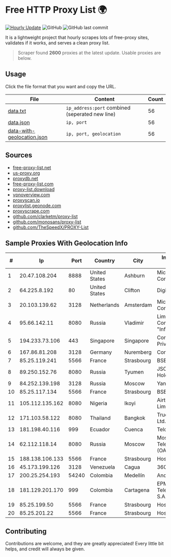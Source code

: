 
# Free HTTP Proxy List 🌍

[![Hourly Update](https://github.com/mertguvencli/http-proxy-list/actions/workflows/main.yml/badge.svg?branch=main)](https://github.com/mertguvencli/http-proxy-list/actions/workflows/main.yml)
![GitHub](https://img.shields.io/github/license/mertguvencli/http-proxy-list)
![GitHub last commit](https://img.shields.io/github/last-commit/mertguvencli/http-proxy-list)

It is a lightweight project that hourly scrapes lots of free-proxy sites, validates if it works, and serves a clean proxy list.


> Scraper found **2600** proxies at the latest update. Usable proxies are below.

## Usage

Click the file format that you want and copy the URL.


|File|Content|Count|
|----|-------|-----|
|[data.txt](https://raw.githubusercontent.com/mertguvencli/http-proxy-list/main/proxy-list/data.txt)|`ip_address:port` combined (seperated new line)|56|
|[data.json](https://raw.githubusercontent.com/mertguvencli/http-proxy-list/main/proxy-list/data.json)|`ip, port`|56|
|[data-with-geolocation.json](https://raw.githubusercontent.com/mertguvencli/http-proxy-list/main/proxy-list/data-with-geolocation.json)|`ip, port, geolocation`|56|

## Sources

* [free-proxy-list.net](https://free-proxy-list.net)
* [us-proxy.org](https://www.us-proxy.org)
* [proxydb.net](http://proxydb.net)
* [free-proxy-list.com](https://free-proxy-list.com/?page=&port=&type%5B%5D=http&type%5B%5D=https&up_time=0&search=Search)
* [proxy-list.download](https://www.proxy-list.download/HTTP)
* [vpnoverview.com](https://vpnoverview.com/privacy/anonymous-browsing/free-proxy-servers)
* [proxyscan.io](https://www.proxyscan.io)
* [proxylist.geonode.com](https://proxylist.geonode.com/api/proxy-list?limit=300&page=1&sort_by=lastChecked&sort_type=desc&protocols=http,https)
* [proxyscrape.com](https://api.proxyscrape.com/v2/?request=displayproxies&protocol=http&timeout=10000&country=all&ssl=all&anonymity=all)
* [github.com/clarketm/proxy-list](https://raw.githubusercontent.com/clarketm/proxy-list/master/proxy-list-raw.txt)
* [github.com/monosans/proxy-list](https://raw.githubusercontent.com/monosans/proxy-list/main/proxies/http.txt)
* [github.com/TheSpeedX/PROXY-List](https://raw.githubusercontent.com/TheSpeedX/PROXY-List/master/http.txt)


## Sample Proxies With Geolocation Info

|#|Ip|Port|Country|City|Internet Service Provider|
|-|--|----|-------|----|-------------------------|
|1|20.47.108.204|8888|United States|Ashburn|Microsoft Corporation|
|2|64.225.8.192|80|United States|Clifton|DigitalOcean, LLC|
|3|20.103.139.62|3128|Netherlands|Amsterdam|Microsoft Corporation|
|4|95.66.142.11|8080|Russia|Vladimir|Limited Liability Company "Infocentre"|
|5|194.233.73.106|443|Singapore|Singapore|Contabo Asia Private Limited|
|6|167.86.81.208|3128|Germany|Nuremberg|Contabo GmbH|
|7|85.25.119.241|5566|France|Strasbourg|BSB-SERVICE|
|8|89.250.152.76|8080|Russia|Tyumen|JSC "ER-Telecom Holding"|
|9|84.252.139.198|3128|Russia|Moscow|Yandex.Cloud LLC|
|10|85.25.117.134|5566|France|Strasbourg|BSB-SERVICE|
|11|105.112.135.162|8080|Nigeria|Ikoyi|Airtel Networks Limited|
|12|171.103.58.122|8080|Thailand|Bangkok|True Internet Co., Ltd.|
|13|181.198.40.116|999|Ecuador|Cuenca|Telconet S.A|
|14|62.112.118.14|8080|Russia|Moscow|Moscow Local Telephone Network (OAO MGTS)|
|15|188.138.106.133|5566|France|Strasbourg|Host Europe GmbH|
|16|45.173.199.126|3128|Venezuela|Cagua|360net C.A.|
|17|200.25.254.193|54240|Colombia|Medellín|Andinet ON Line|
|18|181.129.201.170|999|Colombia|Cartagena|EPM Telecomunicaciones S.A. E.S.P.|
|19|85.25.199.50|5566|France|Strasbourg|Host Europe GmbH|
|20|85.25.201.22|5566|France|Strasbourg|Host Europe GmbH|



## Contributing

Contributions are welcome, and they are greatly appreciated! Every
little bit helps, and credit will always be given.

